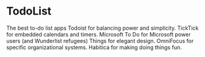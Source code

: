 # TodoList


The best to-do list apps
Todoist for balancing power and simplicity.
TickTick for embedded calendars and timers.
Microsoft To Do for Microsoft power users (and Wunderlist refugees)
Things for elegant design.
OmniFocus for specific organizational systems.
Habitica for making doing things fun.

